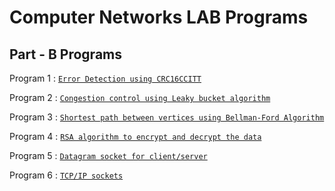 # Computer Networks LAB Programs

## Part - B Programs

Program 1 : [`Error Detection using CRC16CCITT`](https://github.com/GIRINARASIMHAT/CRC16CCITT-Error-Detection-) 

Program 2 : [`Congestion control using Leaky bucket algorithm`](https://github.com/GIRINARASIMHAT/Leaky-bucket-algorithm--Congestion-control)

Program 3 : [`Shortest path between vertices using Bellman-Ford Algorithm`](https://github.com/GIRINARASIMHAT/Shortest-path-between-vertices-using-bellman-ford-algorithm)

Program 4 : [`RSA algorithm to encrypt and decrypt the data`](https://github.com/GIRINARASIMHAT/RSA-algorithm-to-encrypt-and-decrypt-the-data)

Program 5 : [`Datagram socket for client/server`](https://github.com/GIRINARASIMHAT/datagram-socket-for-client-server-to-display-the-messages-on-client-side-typed-at-the-server-side)

Program 6 : [`TCP/IP sockets`](https://github.com/GIRINARASIMHAT/TCP-IP-sockets)
